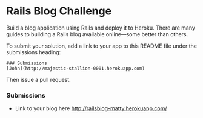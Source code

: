 # Rails Blog Challenge

Build a blog application using Rails and deploy it to Heroku.  There are many guides to building a Rails blog available online—some better than others.

To submit your solution, add a link to your app to this README file under the submissions heading:

```
### Submissions
[John](http://majestic-stallion-0001.herokuapp.com)
```

Then issue a pull request.

### Submissions
- Link to your blog here
http://railsblog-matty.herokuapp.com/
